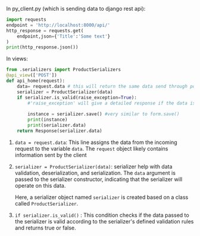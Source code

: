 
In py_client.py (which is sending data to django rest api):
```python
import requests
endpoint = 'http://localhost:8000/api/'
http_response = requests.get(
	endpoint,json={'Title':'Some text'}
)
print(http_response.json())
```

In views:
```python
from .serializers import ProductSerializers
@api_view(['POST'])
def api_home(request):
	data= request.data # this will return the same data send through post method by the client
	serializer = ProductSerializer(data)
	if serializer.is_valid(raise_exception=True):
		#'raise_exception' will give a detailed response if the data is not valid . It wil return a dict with problem when we print serializer.data , like {'title':['This field is required']}
		
		instance = serializer.save() #very similar to form.save()
		print(instance)
		print(serializer.data)
	return Response(serializer.data)
```

1. `data = request.data`: This line assigns the data from the incoming request to the variable `data`. The `request` object likely contains information sent by the client

2. `serializer = ProductSerializer(data)`:  serializer help with data validation, deserialization, and serialization. The `data` argument is passed to the serializer constructor, indicating that the serializer will operate on this data.
   
   Here, a serializer object named `serializer` is created based on a class called `ProductSerializer`.

3. `if serializer.is_valid()` : This condition checks if the data passed to the serializer is valid according to the serializer's defined validation rules and returns true or false.
						